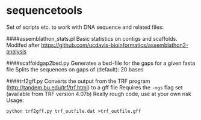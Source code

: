 sequencetools
=============

Set of scripts etc. to work with DNA sequence and related files:

####assemblathon_stats.pl
Basic statistics on contigs and scaffolds. Modifed after https://github.com/ucdavis-bioinformatics/assemblathon2-analysis

####scaffoldgap2bed.py
Generates a bed-file for the gaps for a given fasta file
Splits the sequences on gaps of (default): 20 bases

####trf2gff.py
Converts the output from the TRF program (http://tandem.bu.edu/trf/trf.html)
to a gff file
Requires the `-ngs` flag set (available from TRF version 4.07b)
Really rough code, use at your own risk
Usage:

```
python trf2gff.py trf_outfile.dat >trf_outfile.gff
```

